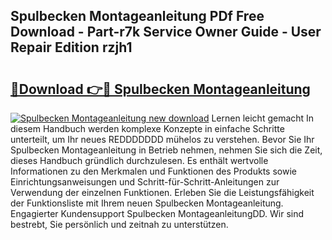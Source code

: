 ## Spulbecken Montageanleitung PDf Free Download - Part-r7k Service Owner Guide - User Repair Edition rzjh1

# <h2><a href="http://df8z7g.blite.top/?on=Spulbecken+Montageanleitung">🔗Download 👉🔴 Spulbecken Montageanleitung</a></h2>

[![Spulbecken Montageanleitung new download](https://i.imgur.com/lujVjoI.png)](http://df8z7g.blite.top/?on=Spulbecken+Montageanleitung)
Lernen leicht gemacht In diesem Handbuch werden komplexe Konzepte in einfache Schritte unterteilt, um Ihr neues REDDDDDDD mühelos zu verstehen. Bevor Sie Ihr Spulbecken Montageanleitung in Betrieb nehmen, nehmen Sie sich die Zeit, dieses Handbuch gründlich durchzulesen. Es enthält wertvolle Informationen zu den Merkmalen und Funktionen des Produkts sowie Einrichtungsanweisungen und Schritt-für-Schritt-Anleitungen zur Verwendung der einzelnen Funktionen. Erleben Sie die Leistungsfähigkeit der Funktionsliste mit Ihrem neuen Spulbecken Montageanleitung. Engagierter Kundensupport Spulbecken MontageanleitungDD. Wir sind bestrebt, Sie persönlich und zeitnah zu unterstützen.
